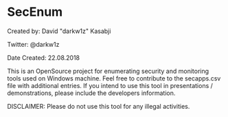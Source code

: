 # SecEnum
Created by: David "darkw1z" Kasabji

Twitter: @darkw1z

Date Created: 22.08.2018

This is an OpenSource project for enumerating security and monitoring tools used on Windows machine.
Feel free to contribute to the secapps.csv file with additional entries.
If you intend to use this tool in presentations / demonstrations, please include the developers information.

DISCLAIMER: Please do not use this tool for any illegal activities.
